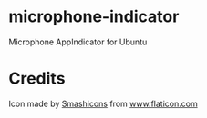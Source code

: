 # microphone-indicator
Microphone AppIndicator for Ubuntu 

# Credits 
Icon made by [Smashicons](https://www.flaticon.com/authors/smashicons) from www.flaticon.com